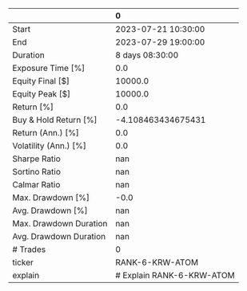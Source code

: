 |                        | 0                         |
|:-----------------------|:--------------------------|
| Start                  | 2023-07-21 10:30:00       |
| End                    | 2023-07-29 19:00:00       |
| Duration               | 8 days 08:30:00           |
| Exposure Time [%]      | 0.0                       |
| Equity Final [$]       | 10000.0                   |
| Equity Peak [$]        | 10000.0                   |
| Return [%]             | 0.0                       |
| Buy & Hold Return [%]  | -4.108463434675431        |
| Return (Ann.) [%]      | 0.0                       |
| Volatility (Ann.) [%]  | 0.0                       |
| Sharpe Ratio           | nan                       |
| Sortino Ratio          | nan                       |
| Calmar Ratio           | nan                       |
| Max. Drawdown [%]      | -0.0                      |
| Avg. Drawdown [%]      | nan                       |
| Max. Drawdown Duration | nan                       |
| Avg. Drawdown Duration | nan                       |
| # Trades               | 0                         |
| ticker                 | RANK-6-KRW-ATOM           |
| explain                | # Explain RANK-6-KRW-ATOM |